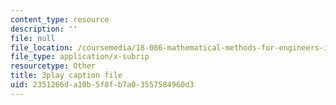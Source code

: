 ```yaml
---
content_type: resource
description: ''
file: null
file_location: /coursemedia/18-086-mathematical-methods-for-engineers-ii-spring-2006/2351266da10b5f8fb7a03557584960d3_fpwsw7SdkyY.vtt
file_type: application/x-subrip
resourcetype: Other
title: 3play caption file
uid: 2351266d-a10b-5f8f-b7a0-3557584960d3
---
```

